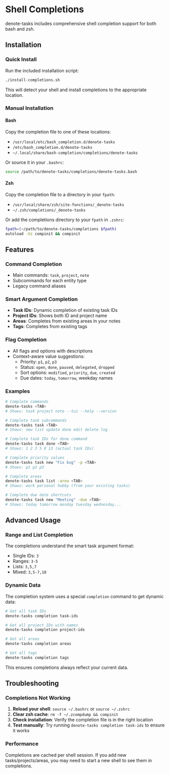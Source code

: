 # Shell Completions

denote-tasks includes comprehensive shell completion support for both bash and zsh.

## Installation

### Quick Install

Run the included installation script:

```bash
./install-completions.sh
```

This will detect your shell and install completions to the appropriate location.

### Manual Installation

#### Bash

Copy the completion file to one of these locations:
- `/usr/local/etc/bash_completion.d/denote-tasks`
- `/etc/bash_completion.d/denote-tasks`
- `~/.local/share/bash-completion/completions/denote-tasks`

Or source it in your `.bashrc`:
```bash
source /path/to/denote-tasks/completions/denote-tasks.bash
```

#### Zsh

Copy the completion file to a directory in your `fpath`:
- `/usr/local/share/zsh/site-functions/_denote-tasks`
- `~/.zsh/completions/_denote-tasks`

Or add the completions directory to your `fpath` in `.zshrc`:
```bash
fpath=(~/path/to/denote-tasks/completions $fpath)
autoload -Uz compinit && compinit
```

## Features

### Command Completion
- Main commands: `task`, `project`, `note`
- Subcommands for each entity type
- Legacy command aliases

### Smart Argument Completion
- **Task IDs**: Dynamic completion of existing task IDs
- **Project IDs**: Shows both ID and project name
- **Areas**: Completes from existing areas in your notes
- **Tags**: Completes from existing tags

### Flag Completion
- All flags and options with descriptions
- Context-aware value suggestions:
  - Priority: `p1`, `p2`, `p3`
  - Status: `open`, `done`, `paused`, `delegated`, `dropped`
  - Sort options: `modified`, `priority`, `due`, `created`
  - Due dates: `today`, `tomorrow`, weekday names

### Examples

```bash
# Complete commands
denote-tasks <TAB>
# Shows: task project note --tui --help --version

# Complete task subcommands
denote-tasks task <TAB>
# Shows: new list update done edit delete log

# Complete task IDs for done command
denote-tasks task done <TAB>
# Shows: 1 2 3 5 8 13 (actual task IDs)

# Complete priority values
denote-tasks task new "Fix bug" -p <TAB>
# Shows: p1 p2 p3

# Complete areas
denote-tasks task list -area <TAB>
# Shows: work personal hobby (from your existing tasks)

# Complete due date shortcuts
denote-tasks task new "Meeting" -due <TAB>
# Shows: today tomorrow monday tuesday wednesday...
```

## Advanced Usage

### Range and List Completion

The completions understand the smart task argument format:
- Single IDs: `3`
- Ranges: `3-5`
- Lists: `3,5,7`
- Mixed: `3,5-7,10`

### Dynamic Data

The completion system uses a special `completion` command to get dynamic data:

```bash
# Get all task IDs
denote-tasks completion task-ids

# Get all project IDs with names
denote-tasks completion project-ids

# Get all areas
denote-tasks completion areas

# Get all tags
denote-tasks completion tags
```

This ensures completions always reflect your current data.

## Troubleshooting

### Completions Not Working

1. **Reload your shell**: `source ~/.bashrc` or `source ~/.zshrc`
2. **Clear zsh cache**: `rm -f ~/.zcompdump && compinit`
3. **Check installation**: Verify the completion file is in the right location
4. **Test manually**: Try running `denote-tasks completion task-ids` to ensure it works

### Performance

Completions are cached per shell session. If you add new tasks/projects/areas, you may need to start a new shell to see them in completions.